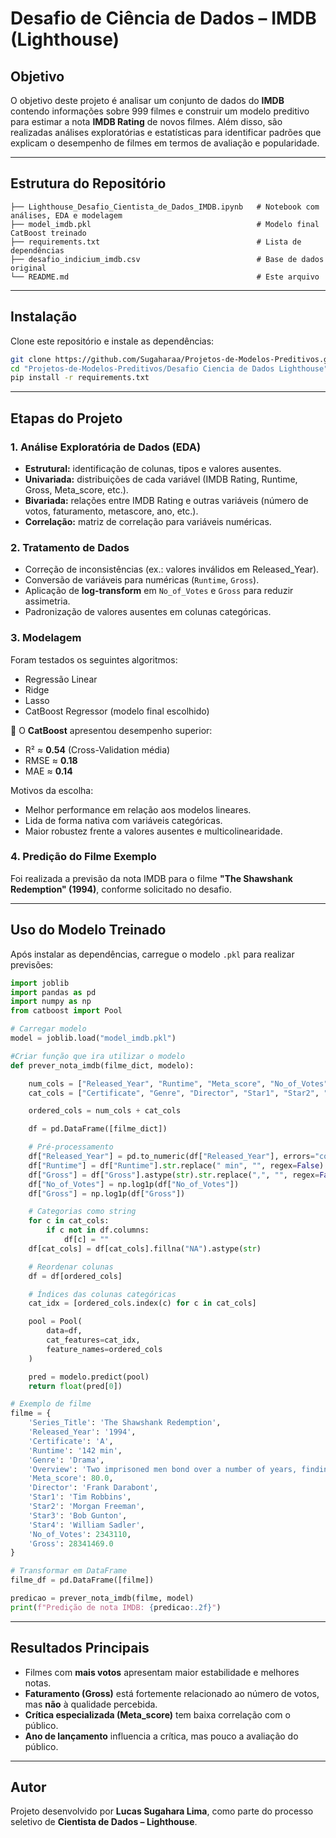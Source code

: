 #  Desafio de Ciência de Dados – IMDB (Lighthouse)

##  Objetivo

O objetivo deste projeto é analisar um conjunto de dados do **IMDB** contendo informações sobre 999 filmes e construir um modelo preditivo para estimar a nota **IMDB Rating** de novos filmes. Além disso, são realizadas análises exploratórias e estatísticas para identificar padrões que explicam o desempenho de filmes em termos de avaliação e popularidade.

---

## Estrutura do Repositório

```
├── Lighthouse_Desafio_Cientista_de_Dados_IMDB.ipynb   # Notebook com análises, EDA e modelagem
├── model_imdb.pkl                                     # Modelo final CatBoost treinado
├── requirements.txt                                   # Lista de dependências
├── desafio_indicium_imdb.csv                          # Base de dados original
└── README.md                                          # Este arquivo
```

---

## Instalação

Clone este repositório e instale as dependências:

```bash
git clone https://github.com/Sugaharaa/Projetos-de-Modelos-Preditivos.git
cd "Projetos-de-Modelos-Preditivos/Desafio Ciencia de Dados Lighthouse"
pip install -r requirements.txt
```

---

## Etapas do Projeto

### 1. Análise Exploratória de Dados (EDA)

* **Estrutural:** identificação de colunas, tipos e valores ausentes.
* **Univariada:** distribuições de cada variável (IMDB Rating, Runtime, Gross, Meta\_score, etc.).
* **Bivariada:** relações entre IMDB Rating e outras variáveis (número de votos, faturamento, metascore, ano, etc.).
* **Correlação:** matriz de correlação para variáveis numéricas.

### 2. Tratamento de Dados

* Correção de inconsistências (ex.: valores inválidos em Released\_Year).
* Conversão de variáveis para numéricas (`Runtime`, `Gross`).
* Aplicação de **log-transform** em `No_of_Votes` e `Gross` para reduzir assimetria.
* Padronização de valores ausentes em colunas categóricas.

### 3. Modelagem

Foram testados os seguintes algoritmos:

* Regressão Linear
* Ridge
* Lasso
* CatBoost Regressor (modelo final escolhido)

📌 O **CatBoost** apresentou desempenho superior:

* R² ≈ **0.54** (Cross-Validation média)
* RMSE ≈ **0.18**
* MAE ≈ **0.14**

Motivos da escolha:

* Melhor performance em relação aos modelos lineares.
* Lida de forma nativa com variáveis categóricas.
* Maior robustez frente a valores ausentes e multicolinearidade.

### 4. Predição do Filme Exemplo

Foi realizada a previsão da nota IMDB para o filme **"The Shawshank Redemption" (1994)**, conforme solicitado no desafio.

---

## Uso do Modelo Treinado

Após instalar as dependências, carregue o modelo `.pkl` para realizar previsões:

```python
import joblib
import pandas as pd
import numpy as np
from catboost import Pool

# Carregar modelo
model = joblib.load("model_imdb.pkl")

#Criar função que ira utilizar o modelo
def prever_nota_imdb(filme_dict, modelo):

    num_cols = ["Released_Year", "Runtime", "Meta_score", "No_of_Votes", "Gross"]
    cat_cols = ["Certificate", "Genre", "Director", "Star1", "Star2", "Star3", "Star4"]

    ordered_cols = num_cols + cat_cols

    df = pd.DataFrame([filme_dict])

    # Pré-processamento
    df["Released_Year"] = pd.to_numeric(df["Released_Year"], errors="coerce")
    df["Runtime"] = df["Runtime"].str.replace(" min", "", regex=False).astype(float)
    df["Gross"] = df["Gross"].astype(str).str.replace(",", "", regex=False).astype(float)
    df["No_of_Votes"] = np.log1p(df["No_of_Votes"])
    df["Gross"] = np.log1p(df["Gross"])

    # Categorias como string
    for c in cat_cols:
        if c not in df.columns:
            df[c] = ""
    df[cat_cols] = df[cat_cols].fillna("NA").astype(str)

    # Reordenar colunas
    df = df[ordered_cols]

    # Índices das colunas categóricas
    cat_idx = [ordered_cols.index(c) for c in cat_cols]

    pool = Pool(
        data=df,
        cat_features=cat_idx,
        feature_names=ordered_cols
    )

    pred = modelo.predict(pool)
    return float(pred[0])

# Exemplo de filme
filme = {
    'Series_Title': 'The Shawshank Redemption',
    'Released_Year': '1994',
    'Certificate': 'A',
    'Runtime': '142 min',
    'Genre': 'Drama',
    'Overview': 'Two imprisoned men bond over a number of years, finding solace and eventual redemption through acts of common decency.',
    'Meta_score': 80.0,
    'Director': 'Frank Darabont',
    'Star1': 'Tim Robbins',
    'Star2': 'Morgan Freeman',
    'Star3': 'Bob Gunton',
    'Star4': 'William Sadler',
    'No_of_Votes': 2343110,
    'Gross': 28341469.0
}

# Transformar em DataFrame
filme_df = pd.DataFrame([filme])

predicao = prever_nota_imdb(filme, model)
print(f"Predição de nota IMDB: {predicao:.2f}")
```

---

## Resultados Principais

* Filmes com **mais votos** apresentam maior estabilidade e melhores notas.
* **Faturamento (Gross)** está fortemente relacionado ao número de votos, mas **não** à qualidade percebida.
* **Crítica especializada (Meta\_score)** tem baixa correlação com o público.
* **Ano de lançamento** influencia a crítica, mas pouco a avaliação do público.

---

## Autor

Projeto desenvolvido por **Lucas Sugahara Lima**, como parte do processo seletivo de **Cientista de Dados – Lighthouse**.
